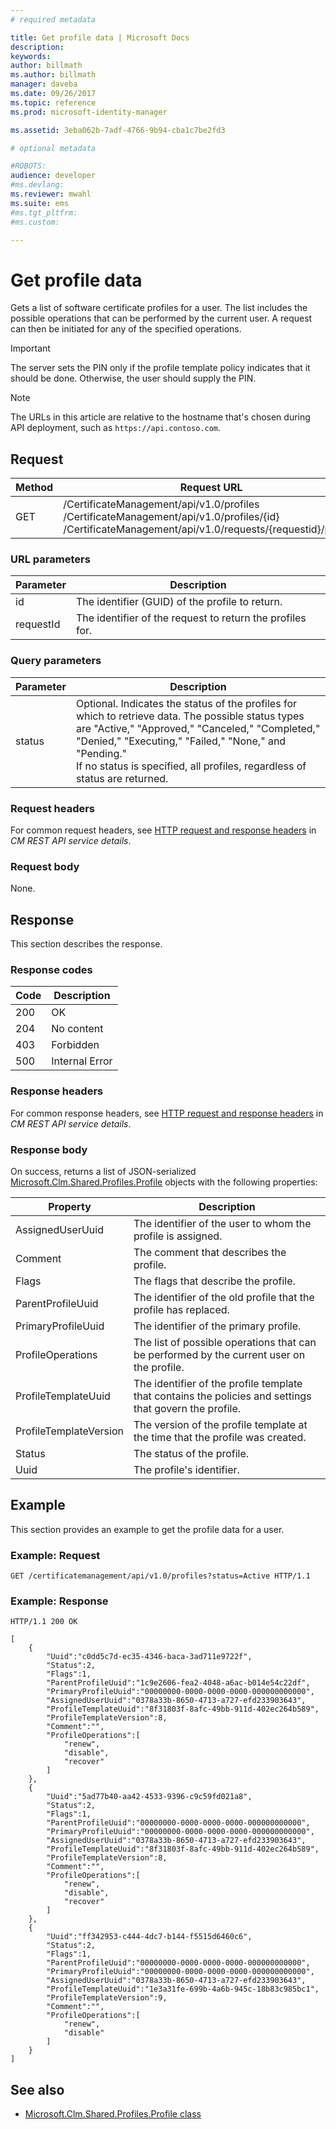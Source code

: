 ```yaml
---
# required metadata

title: Get profile data | Microsoft Docs
description:
keywords:
author: billmath
ms.author: billmath
manager: daveba
ms.date: 09/26/2017
ms.topic: reference
ms.prod: microsoft-identity-manager

ms.assetid: 3eba062b-7adf-4766-9b94-cba1c7be2fd3

# optional metadata

#ROBOTS:
audience: developer
#ms.devlang:
ms.reviewer: mwahl
ms.suite: ems
#ms.tgt_pltfrm:
#ms.custom:

---
```


# Get profile data
Gets a list of software certificate profiles for a user. The list includes the possible operations that can be performed by the current user. A request can then be initiated for any of the specified operations.

>[!IMPORTANT]
>The server sets the PIN only if the profile template policy indicates that it should be done. Otherwise, the user should supply the PIN.

>[!NOTE]
>The URLs in this article are relative to the hostname that's chosen during API deployment, such as `https://api.contoso.com`.

## Request

Method  |Request URL  
---------|---------
GET     |/CertificateManagement/api/v1.0/profiles<br/>/CertificateManagement/api/v1.0/profiles/{id} <br/>/CertificateManagement/api/v1.0/requests/{requestid}/profiles

### URL parameters

Parameter | Description
---------|------------
id | The identifier (GUID) of the profile to return.
requestId | The identifier of the request to return the profiles for.

### Query parameters

Parameter | Description
---------|------------
status | Optional. Indicates the status of the profiles for which to retrieve data. The possible status types are "Active," "Approved," "Canceled," "Completed," "Denied," "Executing," "Failed," "None," and "Pending." <br/>If no status is specified, all profiles, regardless of status are returned.

### Request headers
For common request headers, see [HTTP request and response headers](certificate-management-rest-api-service-details.md#http-request-and-response-headers) in *CM REST API service details*.

### Request body
None.

## Response
This section describes the response.

### Response codes

Code  |Description  
---------|---------
200 | OK
204 | No content
403 | Forbidden
500 | Internal Error

### Response headers
For common response headers, see [HTTP request and response headers](certificate-management-rest-api-service-details.md#http-request-and-response-headers) in *CM REST API service details*.

### Response body
On success, returns a list of JSON-serialized [Microsoft.Clm.Shared.Profiles.Profile](https://msdn.microsoft.com/library/microsoft.clm.shared.profiles.profile.aspx) objects with the following properties:

Property | Description
---------|------------
AssignedUserUuid | The identifier of the user to whom the profile is assigned.
Comment | The comment that describes the profile.
Flags | The flags that describe the profile.
ParentProfileUuid | The identifier of the old profile that the profile has replaced.
PrimaryProfileUuid | The identifier of the primary profile.
ProfileOperations | The list of possible operations that can be performed by the current user on the profile.
ProfileTemplateUuid | The identifier of the profile template that contains the policies and settings that govern the profile.
ProfileTemplateVersion | The version of the profile template at the time that the profile was created.
Status | The status of the profile.
Uuid | The profile's identifier.


## Example
This section provides an example to get the profile data for a user.

### Example: Request

```
GET /certificatemanagement/api/v1.0/profiles?status=Active HTTP/1.1
```

### Example: Response

```
HTTP/1.1 200 OK

[
    {
        "Uuid":"c0dd5c7d-ec35-4346-baca-3ad711e9722f",
        "Status":2,
        "Flags":1,
        "ParentProfileUuid":"1c9e2606-fea2-4048-a6ac-b014e54c22df",
        "PrimaryProfileUuid":"00000000-0000-0000-0000-000000000000",
        "AssignedUserUuid":"0378a33b-8650-4713-a727-efd233903643",
        "ProfileTemplateUuid":"8f31803f-8afc-49bb-911d-402ec264b589",
        "ProfileTemplateVersion":8,
        "Comment":"",
        "ProfileOperations":[
            "renew",
            "disable",
            "recover"
        ]
    },
    {
        "Uuid":"5ad77b40-aa42-4533-9396-c9c59fd021a8",
        "Status":2,
        "Flags":1,
        "ParentProfileUuid":"00000000-0000-0000-0000-000000000000",
        "PrimaryProfileUuid":"00000000-0000-0000-0000-000000000000",
        "AssignedUserUuid":"0378a33b-8650-4713-a727-efd233903643",
        "ProfileTemplateUuid":"8f31803f-8afc-49bb-911d-402ec264b589",
        "ProfileTemplateVersion":8,
        "Comment":"",
        "ProfileOperations":[
            "renew",
            "disable",
            "recover"
        ]
    },
    {
        "Uuid":"ff342953-c444-4dc7-b144-f5515d6460c6",
        "Status":2,
        "Flags":1,
        "ParentProfileUuid":"00000000-0000-0000-0000-000000000000",
        "PrimaryProfileUuid":"00000000-0000-0000-0000-000000000000",
        "AssignedUserUuid":"0378a33b-8650-4713-a727-efd233903643",
        "ProfileTemplateUuid":"1e3a31fe-699b-4a6b-945c-18b83c985bc1",
        "ProfileTemplateVersion":9,
        "Comment":"",
        "ProfileOperations":[
            "renew",
            "disable"
        ]
    }
]
```

## See also

- [Microsoft.Clm.Shared.Profiles.Profile class](https://msdn.microsoft.com/library/microsoft.clm.shared.profiles.profile.aspx)
